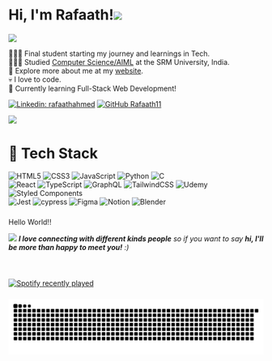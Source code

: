 #  Hi, I'm Rafaath!<img src="https://media.giphy.com/media/mGcNjsfWAjY5AEZNw6/giphy.gif" width="50">
<img align='center' src="https://media.giphy.com/media/3o7qE6GmiEj9QsrAKA/giphy.gif?cid=ecf05e47uay133niyilbfygraq9atrs5pq6t0xit2naes6c5&ep=v1_gifs_search&rid=giphy.gif&ct=g" width="150">

👩🏻‍💻 Final student starting my journey and learnings in Tech.<br/>
👩🏻‍🎓 Studied [Computer Science/AIML](https://www.linkedin.com/in/rafaath-ahmed-4b698b291?utm_source=share&utm_campaign=share_via&utm_content=profile&utm_medium=android_app) at the SRM University, India.<br/>
🎨 Explore more about me at my [website]().<br/>
💀 I love to code.<br/>
💭 Currently learning Full-Stack Web Development!<br/>


[![Linkedin: rafaathahmed](https://img.shields.io/badge/-rafaathahmed-blue?style=flat-square&logo=Linkedin&logoColor=white&link=https://www.linkedin.com/in/rafaathahmed/)](https://www.linkedin.com/in/rafaathahmed/)
[![GitHub Rafaath11](https://img.shields.io/github/followers/Rafaath11?label=follow&style=social)](https://github.com/Rafaath11)
<div align="left">
  <img src="https://visitor-badge.laobi.icu/badge?page_id=Rafaath11.Rafaath11&"  />
</div>




# 👾 Tech Stack
![HTML5](https://img.shields.io/badge/html5-%23E34F26.svg?style=for-the-badge&logo=html5&logoColor=white)
![CSS3](https://img.shields.io/badge/css3-%231572B6.svg?style=for-the-badge&logo=css3&logoColor=white)
![JavaScript](https://img.shields.io/badge/javascript-%23323330.svg?style=for-the-badge&logo=javascript&logoColor=%23F7DF1E)
![Python](https://img.shields.io/badge/python-3670A0?style=for-the-badge&logo=python&logoColor=ffdd54)
![C](https://img.shields.io/badge/c-%2300599C.svg?style=for-the-badge&logo=c&logoColor=white)<br/>
![React](https://img.shields.io/badge/react-%2320232a.svg?style=for-the-badge&logo=react&logoColor=%2361DAFB)
![TypeScript](https://img.shields.io/badge/typescript-%23007ACC.svg?style=for-the-badge&logo=typescript&logoColor=white)
![GraphQL](https://img.shields.io/badge/-GraphQL-E10098?style=for-the-badge&logo=graphql&logoColor=white)
![TailwindCSS](https://img.shields.io/badge/tailwindcss-%2338B2AC.svg?style=for-the-badge&logo=tailwind-css&logoColor=white)
![Udemy](https://img.shields.io/badge/Udemy-A435F0?style=for-the-badge&logo=Udemy&logoColor=white)
![Styled Components](https://img.shields.io/badge/styled--components-DB7093?style=for-the-badge&logo=styled-components&logoColor=white)<br/>
![Jest](https://img.shields.io/badge/-jest-%23C21325?style=for-the-badge&logo=jest&logoColor=white)
![cypress](https://img.shields.io/badge/-cypress-%23E5E5E5?style=for-the-badge&logo=cypress&logoColor=058a5e)
![Figma](https://img.shields.io/badge/figma-%23F24E1E.svg?style=for-the-badge&logo=figma&logoColor=white)
![Notion](https://img.shields.io/badge/Notion-%23000000.svg?style=for-the-badge&logo=notion&logoColor=white)
![Blender](https://img.shields.io/badge/blender-%23F5792A.svg?style=for-the-badge&logo=blender&logoColor=white)

###
<p align="left">Hello World!!</p>


<img src="https://media.giphy.com/media/LnQjpWaON8nhr21vNW/giphy.gif" width="60"> <em><b>I love connecting with different kinds people</b> so if you want to say <b>hi, I'll be more than happy to meet you!</b> :)</em>

<br clear="both">

###

<div align="left">
  <a href="https://open.spotify.com/user/31hp552r52fkpekstov4vmwch2zu">
    <img src="https://spotify-recently-played-readme.vercel.app/api?user=31hp552r52fkpekstov4vmwch2zu&count=3&unique=true" alt="Spotify recently played"  />
  </a>
</div>

###
<!--Snake Game -->
![snake gif](https://github.com/Rafaath11/Rafaath11/blob/output/github-snake-dark.svg)
